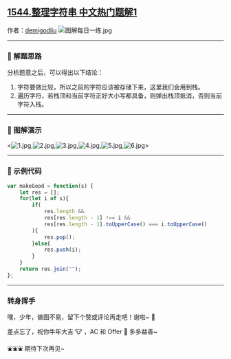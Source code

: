 ## [1544.整理字符串 中文热门题解1](https://leetcode.cn/problems/make-the-string-great/solutions/100000/zhan-zheng-li-zi-fu-chuan-by-demigodliu-5xwr)

作者：[demigodliu](https://leetcode.cn/u/demigodliu)
![图解每日一练.jpg](https://pic.leetcode-cn.com/1615817903-fzmpwZ-%E5%9B%BE%E8%A7%A3%E6%AF%8F%E6%97%A5%E4%B8%80%E7%BB%83.jpg)

---

### 🧠 解题思路

分析题意之后，可以得出以下结论：

1. 字符要做比较，所以之前的字符应该被存储下来，这里我们会用到栈。
2. 遍历字符，若栈顶和当前字符正好大小写都具备，则弹出栈顶抵消，否则当前字符入栈。

---

### 🎨 图解演示

<![1.jpg](https://pic.leetcode-cn.com/1616513770-cbkAnG-1.jpg),![2.jpg](https://pic.leetcode-cn.com/1616513772-ffshlQ-2.jpg),![3.jpg](https://pic.leetcode-cn.com/1616513774-oJkAFT-3.jpg),![4.jpg](https://pic.leetcode-cn.com/1616513777-jpPCEP-4.jpg),![5.jpg](https://pic.leetcode-cn.com/1616513779-LcycBt-5.jpg),![6.jpg](https://pic.leetcode-cn.com/1616513781-XeIFCV-6.jpg)>

---

### 🍭 示例代码

```Javascript []
var makeGood = function(s) {
    let res = [];
    for(let i of s){
        if(
            res.length &&
            res[res.length - 1] !== i &&
            res[res.length - 1].toUpperCase() === i.toUpperCase()
        ){
            res.pop();
        }else{
            res.push(i);
        }
    }
    return res.join("");
};
```

---

### 转身挥手

嘿，少年，做图不易，留下个赞或评论再走吧！谢啦~ 💐

差点忘了，祝你牛年大吉 🐮 ，AC 和 Offer 📑 多多益善~

⛲⛲⛲ 期待下次再见~ 